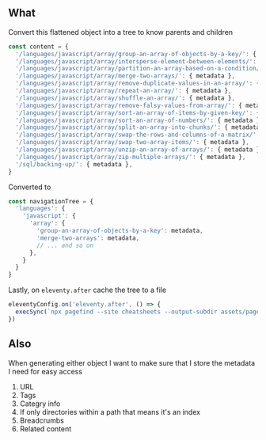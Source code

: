## What
Convert this flattened object into a tree to know parents and children

```js 
const content = {
  '/languages/javascript/array/group-an-array-of-objects-by-a-key/': { metadata },
  '/languages/javascript/array/intersperse-element-between-elements/': { metadata },
  '/languages/javascript/array/partition-an-array-based-on-a-condition/': { metadata },
  '/languages/javascript/array/merge-two-arrays/': { metadata },
  '/languages/javascript/array/remove-duplicate-values-in-an-array/': { metadata },
  '/languages/javascript/array/repeat-an-array/': { metadata },
  '/languages/javascript/array/shuffle-an-array/': { metadata },
  '/languages/javascript/array/remove-falsy-values-from-array/': { metadata },
  '/languages/javascript/array/sort-an-array-of-items-by-given-key/': { metadata },
  '/languages/javascript/array/sort-an-array-of-numbers/': { metadata },
  '/languages/javascript/array/split-an-array-into-chunks/': { metadata },
  '/languages/javascript/array/swap-the-rows-and-columns-of-a-matrix/': { metadata },
  '/languages/javascript/array/swap-two-array-items/': { metadata },
  '/languages/javascript/array/unzip-an-array-of-arrays/': { metadata },
  '/languages/javascript/array/zip-multiple-arrays/': { metadata },
  '/sql/backing-up/': { metadata },
}
```

Converted to
```js
const navigationTree = {
  'languages': {
    'javascript': {
      'array': {
        'group-an-array-of-objects-by-a-key': metadata,
        'merge-two-arrays': metadata,
        // ... and so on
      },
    }
  }  
}
```

Lastly, on `eleventy.after` cache the tree to a file

```js
eleventyConfig.on('eleventy.after', () => {
  execSync(`npx pagefind --site cheatsheets --output-subdir assets/pagefind --glob \"**/*.html\"`, { encoding: 'utf-8' })
})
```

## Also
When generating either object I want to make sure that I store the metadata I need for easy access
1. URL
2. Tags
3. Categry info
4. If only directories within a path that means it's an index
5. Breadcrumbs
6. Related content
